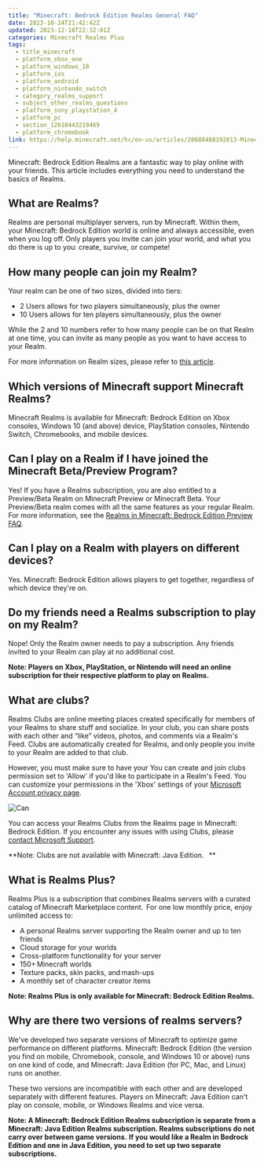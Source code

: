 ```yaml
---
title: "Minecraft: Bedrock Edition Realms General FAQ"
date: 2023-10-24T21:42:42Z
updated: 2023-12-18T22:32:01Z
categories: Minecraft Realms Plus
tags:
  - title_minecraft
  - platform_xbox_one
  - platform_windows_10
  - platform_ios
  - platform_android
  - platform_nintendo_switch
  - category_realms_support
  - subject_other_realms_questions
  - platform_sony_playstation_4
  - platform_pc
  - section_12618443219469
  - platform_chromebook
link: https://help.minecraft.net/hc/en-us/articles/20688488192013-Minecraft-Bedrock-Edition-Realms-General-FAQ
---
```


Minecraft: Bedrock Edition Realms are a fantastic way to play online with your friends. This article includes everything you need to understand the basics of Realms.

## What are Realms?

Realms are personal multiplayer servers, run by Minecraft. Within them, your Minecraft: Bedrock Edition world is online and always accessible, even when you log off. Only players you invite can join your world, and what you do there is up to you: create, survive, or compete!    

## How many people can join my Realm?

Your realm can be one of two sizes, divided into tiers:  

- 2 Users allows for two players simultaneously, plus the owner
- 10 Users allows for ten players simultaneously, plus the owner 

While the 2 and 10 numbers refer to how many people can be on that Realm at one time, you can invite as many people as you want to have access to your Realm.

For more information on Realm sizes, please refer to [this article](https://help.minecraft.net/hc/en-us/articles/22471397285901).

## Which versions of Minecraft support Minecraft Realms?

Minecraft Realms is available for Minecraft: Bedrock Edition on Xbox consoles, Windows 10 (and above) device, PlayStation consoles, Nintendo Switch, Chromebooks, and mobile devices.

## Can I play on a Realm if I have joined the Minecraft Beta/Preview Program?

Yes! If you have a Realms subscription, you are also entitled to a Preview/Beta Realm on Minecraft Preview or Minecraft Beta. Your Preview/Beta realm comes with all the same features as your regular Realm. For more information, see the [Realms in Minecraft: Bedrock Edition Preview FAQ](./Realms-in-Minecraft-Bedrock-Edition-Preview-and-Beta-FAQ.md).

## Can I play on a Realm with players on different devices?

Yes. Minecraft: Bedrock Edition allows players to get together, regardless of which device they're on.

## Do my friends need a Realms subscription to play on my Realm?

Nope! Only the Realm owner needs to pay a subscription. Any friends invited to your Realm can play at no additional cost.

**Note: Players on Xbox, PlayStation, or Nintendo will need an online subscription for their respective platform to play on Realms.**

## What are clubs?   

Realms Clubs are online meeting places created specifically for members of your Realms to share stuff and socialize. In your club, you can share posts with each other and “like” videos, photos, and comments via a Realm's Feed. Clubs are automatically created for Realms, and only people you invite to your Realm are added to that club. 

However, you must make sure to have your You can create and join clubs permission set to 'Allow' if you'd like to participate in a Realm's Feed. You can customize your permissions in the 'Xbox' settings of your [Microsoft Account privacy page](https://account.microsoft.com/privacy?refd=account.microsoft.com). 

![Can](https://minecrafthelp.zendesk.com/hc/article_attachments/22472920914189)

You can access your Realms Clubs from the Realms page in Minecraft: Bedrock Edition. If you encounter any issues with using Clubs, please [contact Microsoft Support](https://support.xbox.com/en-US/). 

**Note: Clubs are not available with Minecraft: Java Edition.    **

## What is Realms Plus?

Realms Plus is a subscription that combines Realms servers with a curated catalog of Minecraft Marketplace content.  For one low monthly price, enjoy unlimited access to:   

- A personal Realms server supporting the Realm owner and up to ten friends
- Cloud storage for your worlds   
- Cross-platform functionality for your server
- 150+ Minecraft worlds  
- Texture packs, skin packs, and mash-ups 
- A monthly set of character creator items  

**Note: Realms Plus is only available for Minecraft: Bedrock Edition Realms.**

## Why are there two versions of realms servers? 

We've developed two separate versions of Minecraft to optimize game performance on different platforms. Minecraft: Bedrock Edition (the version you find on mobile, Chromebook, console, and Windows 10 or above) runs on one kind of code, and Minecraft: Java Edition (for PC, Mac, and Linux) runs on another.

These two versions are incompatible with each other and are developed separately with different features. Players on Minecraft: Java Edition can't play on console, mobile, or Windows Realms and vice versa.    

**Note: A Minecraft: Bedrock Edition Realms subscription is separate from a Minecraft: Java Edition Realms subscription. Realms subscriptions do not carry over between game versions.** **If you would like a Realm in Bedrock Edition and one in Java Edition, you need to set up two separate subscriptions.**

